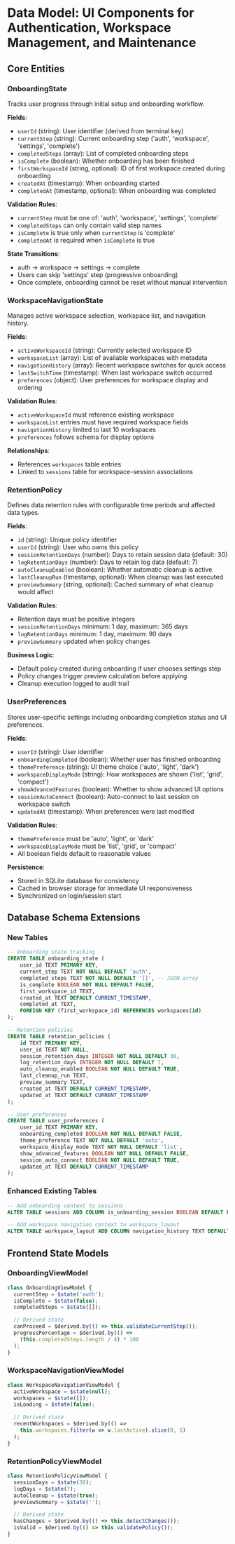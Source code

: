 # Data Model: UI Components for Authentication, Workspace Management, and Maintenance

## Core Entities

### OnboardingState
Tracks user progress through initial setup and onboarding workflow.

**Fields**:
- `userId` (string): User identifier (derived from terminal key)
- `currentStep` (string): Current onboarding step ('auth', 'workspace', 'settings', 'complete')
- `completedSteps` (array): List of completed onboarding steps
- `isComplete` (boolean): Whether onboarding has been finished
- `firstWorkspaceId` (string, optional): ID of first workspace created during onboarding
- `createdAt` (timestamp): When onboarding started
- `completedAt` (timestamp, optional): When onboarding was completed

**Validation Rules**:
- `currentStep` must be one of: 'auth', 'workspace', 'settings', 'complete'
- `completedSteps` can only contain valid step names
- `isComplete` is true only when `currentStep` is 'complete'
- `completedAt` is required when `isComplete` is true

**State Transitions**:
- auth → workspace → settings → complete
- Users can skip 'settings' step (progressive onboarding)
- Once complete, onboarding cannot be reset without manual intervention

### WorkspaceNavigationState
Manages active workspace selection, workspace list, and navigation history.

**Fields**:
- `activeWorkspaceId` (string): Currently selected workspace ID
- `workspaceList` (array): List of available workspaces with metadata
- `navigationHistory` (array): Recent workspace switches for quick access
- `lastSwitchTime` (timestamp): When last workspace switch occurred
- `preferences` (object): User preferences for workspace display and ordering

**Validation Rules**:
- `activeWorkspaceId` must reference existing workspace
- `workspaceList` entries must have required workspace fields
- `navigationHistory` limited to last 10 workspaces
- `preferences` follows schema for display options

**Relationships**:
- References `workspaces` table entries
- Linked to `sessions` table for workspace-session associations

### RetentionPolicy
Defines data retention rules with configurable time periods and affected data types.

**Fields**:
- `id` (string): Unique policy identifier
- `userId` (string): User who owns this policy
- `sessionRetentionDays` (number): Days to retain session data (default: 30)
- `logRetentionDays` (number): Days to retain log data (default: 7)
- `autoCleanupEnabled` (boolean): Whether automatic cleanup is active
- `lastCleanupRun` (timestamp, optional): When cleanup was last executed
- `previewSummary` (string, optional): Cached summary of what cleanup would affect

**Validation Rules**:
- Retention days must be positive integers
- `sessionRetentionDays` minimum: 1 day, maximum: 365 days
- `logRetentionDays` minimum: 1 day, maximum: 90 days
- `previewSummary` updated when policy changes

**Business Logic**:
- Default policy created during onboarding if user chooses settings step
- Policy changes trigger preview calculation before applying
- Cleanup execution logged to audit trail

### UserPreferences
Stores user-specific settings including onboarding completion status and UI preferences.

**Fields**:
- `userId` (string): User identifier
- `onboardingCompleted` (boolean): Whether user has finished onboarding
- `themePreference` (string): UI theme choice ('auto', 'light', 'dark')
- `workspaceDisplayMode` (string): How workspaces are shown ('list', 'grid', 'compact')
- `showAdvancedFeatures` (boolean): Whether to show advanced UI options
- `sessionAutoConnect` (boolean): Auto-connect to last session on workspace switch
- `updatedAt` (timestamp): When preferences were last modified

**Validation Rules**:
- `themePreference` must be 'auto', 'light', or 'dark'
- `workspaceDisplayMode` must be 'list', 'grid', or 'compact'
- All boolean fields default to reasonable values

**Persistence**:
- Stored in SQLite database for consistency
- Cached in browser storage for immediate UI responsiveness
- Synchronized on login/session start

## Database Schema Extensions

### New Tables

```sql
-- Onboarding state tracking
CREATE TABLE onboarding_state (
    user_id TEXT PRIMARY KEY,
    current_step TEXT NOT NULL DEFAULT 'auth',
    completed_steps TEXT NOT NULL DEFAULT '[]', -- JSON array
    is_complete BOOLEAN NOT NULL DEFAULT FALSE,
    first_workspace_id TEXT,
    created_at TEXT DEFAULT CURRENT_TIMESTAMP,
    completed_at TEXT,
    FOREIGN KEY (first_workspace_id) REFERENCES workspaces(id)
);

-- Retention policies
CREATE TABLE retention_policies (
    id TEXT PRIMARY KEY,
    user_id TEXT NOT NULL,
    session_retention_days INTEGER NOT NULL DEFAULT 30,
    log_retention_days INTEGER NOT NULL DEFAULT 7,
    auto_cleanup_enabled BOOLEAN NOT NULL DEFAULT TRUE,
    last_cleanup_run TEXT,
    preview_summary TEXT,
    created_at TEXT DEFAULT CURRENT_TIMESTAMP,
    updated_at TEXT DEFAULT CURRENT_TIMESTAMP
);

-- User preferences
CREATE TABLE user_preferences (
    user_id TEXT PRIMARY KEY,
    onboarding_completed BOOLEAN NOT NULL DEFAULT FALSE,
    theme_preference TEXT NOT NULL DEFAULT 'auto',
    workspace_display_mode TEXT NOT NULL DEFAULT 'list',
    show_advanced_features BOOLEAN NOT NULL DEFAULT FALSE,
    session_auto_connect BOOLEAN NOT NULL DEFAULT TRUE,
    updated_at TEXT DEFAULT CURRENT_TIMESTAMP
);
```

### Enhanced Existing Tables

```sql
-- Add onboarding context to sessions
ALTER TABLE sessions ADD COLUMN is_onboarding_session BOOLEAN DEFAULT FALSE;

-- Add workspace navigation context to workspace_layout
ALTER TABLE workspace_layout ADD COLUMN navigation_history TEXT DEFAULT '[]';
```

## Frontend State Models

### OnboardingViewModel
```javascript
class OnboardingViewModel {
  currentStep = $state('auth');
  isComplete = $state(false);
  completedSteps = $state([]);

  // Derived state
  canProceed = $derived.by(() => this.validateCurrentStep());
  progressPercentage = $derived.by(() =>
    (this.completedSteps.length / 4) * 100
  );
}
```

### WorkspaceNavigationViewModel
```javascript
class WorkspaceNavigationViewModel {
  activeWorkspace = $state(null);
  workspaces = $state([]);
  isLoading = $state(false);

  // Derived state
  recentWorkspaces = $derived.by(() =>
    this.workspaces.filter(w => w.lastActive).slice(0, 5)
  );
}
```

### RetentionPolicyViewModel
```javascript
class RetentionPolicyViewModel {
  sessionDays = $state(30);
  logDays = $state(7);
  autoCleanup = $state(true);
  previewSummary = $state('');

  // Derived state
  hasChanges = $derived.by(() => this.detectChanges());
  isValid = $derived.by(() => this.validatePolicy());
}
```